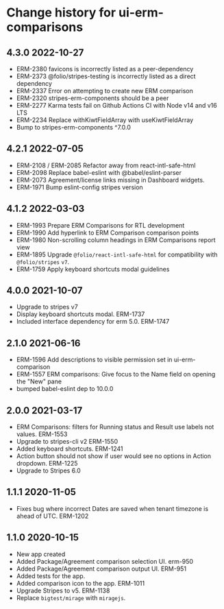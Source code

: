 # Change history for ui-erm-comparisons
## 4.3.0 2022-10-27
* ERM-2380 favicons is incorrectly listed as a peer-dependency
* ERM-2373 @folio/stripes-testing is incorrectly listed as a direct dependency
* ERM-2337 Error on attempting to create new ERM comparison
* ERM-2320 stripes-erm-components should be a peer
* ERM-2277 Karma tests fail on Github Actions CI with Node v14 and v16 LTS
* ERM-2234 Replace withKiwtFieldArray with useKiwtFieldArray
* Bump to stripes-erm-components ^7.0.0

## 4.2.1 2022-07-05
* ERM-2108 / ERM-2085 Refactor away from react-intl-safe-html
* ERM-2098 Replace babel-eslint with @babel/eslint-parser
* ERM-2073 Agreement/license links missing in Dashboard widgets.
* ERM-1971 Bump eslint-config stripes version

## 4.1.2 2022-03-03
* ERM-1993 Prepare ERM Comparisons for RTL development
* ERM-1990 Add hyperlink to ERM Comparison comparison points
* ERM-1980 Non-scrolling column headings in ERM Comparisons report view
* ERM-1895 Upgrade `@folio/react-intl-safe-html` for compatibility with `@folio/stripes` `v7`.
* ERM-1759 Apply keyboard shortcuts modal guidelines

## 4.0.0 2021-10-07
* Upgrade to stripes v7
* Display keyboard shortcuts modal. ERM-1737
* Included interface dependency for erm 5.0. ERM-1747

## 2.1.0 2021-06-16
 * ERM-1596 Add descriptions to visible permission set in ui-erm-comparison
 * ERM-1557 ERM comparisons: Give focus to the Name field on opening the "New" pane
 * bumped babel-eslint dep to 10.0.0

## 2.0.0 2021-03-17
* ERM Comparisons: filters for Running status and Result use labels not values. ERM-1553
* Upgrade to stripes-cli v2 ERM-1550
* Added keyboard shortcuts. ERM-1241
* Action button should not show if user would see no options in Action dropdown. ERM-1225
* Upgrade to Stripes 6.0

## 1.1.1 2020-11-05
* Fixes bug where incorrect Dates are saved when tenant timezone is ahead of UTC. ERM-1202

## 1.1.0 2020-10-15

* New app created
* Added Package/Agreement comparison selection UI. erm-950
* Added Package/Agreement comparison output UI. ERM-951
* Added tests for the app.
* Added comparison icon to the app. ERM-1011
* Upgrade Stripes to v5. ERM-1138
* Replace `bigtest/mirage` with `miragejs`.

